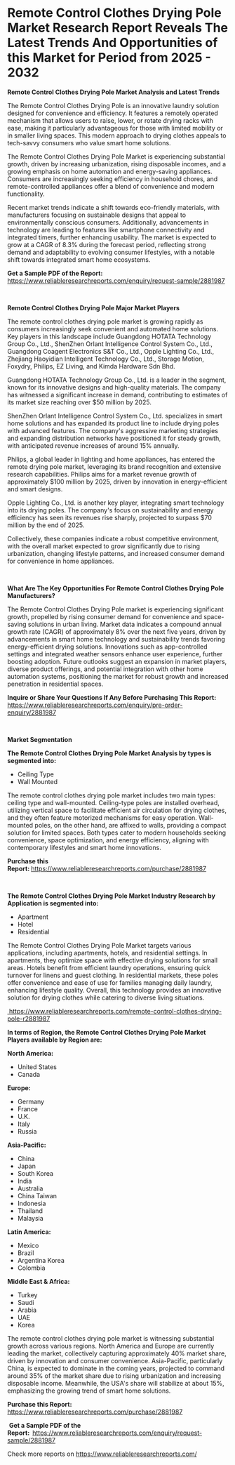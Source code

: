<p><h1>Remote Control Clothes Drying Pole Market Research Report Reveals The Latest Trends And Opportunities of this Market for Period from 2025 - 2032</h1></p><p><strong>Remote Control Clothes Drying Pole Market Analysis and Latest Trends</strong></p>
<p><p>The Remote Control Clothes Drying Pole is an innovative laundry solution designed for convenience and efficiency. It features a remotely operated mechanism that allows users to raise, lower, or rotate drying racks with ease, making it particularly advantageous for those with limited mobility or in smaller living spaces. This modern approach to drying clothes appeals to tech-savvy consumers who value smart home solutions.</p><p>The Remote Control Clothes Drying Pole Market is experiencing substantial growth, driven by increasing urbanization, rising disposable incomes, and a growing emphasis on home automation and energy-saving appliances. Consumers are increasingly seeking efficiency in household chores, and remote-controlled appliances offer a blend of convenience and modern functionality. </p><p>Recent market trends indicate a shift towards eco-friendly materials, with manufacturers focusing on sustainable designs that appeal to environmentally conscious consumers. Additionally, advancements in technology are leading to features like smartphone connectivity and integrated timers, further enhancing usability. The market is expected to grow at a CAGR of 8.3% during the forecast period, reflecting strong demand and adaptability to evolving consumer lifestyles, with a notable shift towards integrated smart home ecosystems.</p></p>
<p><strong>Get a Sample PDF of the Report:&nbsp;</strong> <a href="https://www.reliableresearchreports.com/enquiry/request-sample/2881987?utm_campaign=3105&utm_medium=2&utm_source=Github&utm_content=ia&utm_term=12032025&utm_id=remote-control-clothes-drying-pole">https://www.reliableresearchreports.com/enquiry/request-sample/2881987</a></p>
<p>&nbsp;</p>
<p><strong>Remote Control Clothes Drying Pole Major Market Players</strong></p>
<p><p>The remote control clothes drying pole market is growing rapidly as consumers increasingly seek convenient and automated home solutions. Key players in this landscape include Guangdong HOTATA Technology Group Co., Ltd., ShenZhen Orlant Intelligence Control System Co., Ltd., Guangdong Coagent Electronics S&T Co., Ltd., Opple Lighting Co., Ltd., Zhejiang Haoyidian Intelligent Technology Co., Ltd., Storage Motion, Foxydry, Philips, EZ Living, and Kimda Hardware Sdn Bhd.</p><p>Guangdong HOTATA Technology Group Co., Ltd. is a leader in the segment, known for its innovative designs and high-quality materials. The company has witnessed a significant increase in demand, contributing to estimates of its market size reaching over $50 million by 2025.</p><p>ShenZhen Orlant Intelligence Control System Co., Ltd. specializes in smart home solutions and has expanded its product line to include drying poles with advanced features. The company's aggressive marketing strategies and expanding distribution networks have positioned it for steady growth, with anticipated revenue increases of around 15% annually.</p><p>Philips, a global leader in lighting and home appliances, has entered the remote drying pole market, leveraging its brand recognition and extensive research capabilities. Philips aims for a market revenue growth of approximately $100 million by 2025, driven by innovation in energy-efficient and smart designs.</p><p>Opple Lighting Co., Ltd. is another key player, integrating smart technology into its drying poles. The company's focus on sustainability and energy efficiency has seen its revenues rise sharply, projected to surpass $70 million by the end of 2025.</p><p>Collectively, these companies indicate a robust competitive environment, with the overall market expected to grow significantly due to rising urbanization, changing lifestyle patterns, and increased consumer demand for convenience in home appliances.</p></p>
<p>&nbsp;</p>
<p><strong>What Are The Key Opportunities For Remote Control Clothes Drying Pole Manufacturers?</strong></p>
<p><p>The Remote Control Clothes Drying Pole market is experiencing significant growth, propelled by rising consumer demand for convenience and space-saving solutions in urban living. Market data indicates a compound annual growth rate (CAGR) of approximately 8% over the next five years, driven by advancements in smart home technology and sustainability trends favoring energy-efficient drying solutions. Innovations such as app-controlled settings and integrated weather sensors enhance user experience, further boosting adoption. Future outlooks suggest an expansion in market players, diverse product offerings, and potential integration with other home automation systems, positioning the market for robust growth and increased penetration in residential spaces.</p></p>
<p><strong>Inquire or Share Your Questions If Any Before Purchasing This Report:</strong> <a href="https://www.reliableresearchreports.com/enquiry/pre-order-enquiry/2881987?utm_campaign=3105&utm_medium=2&utm_source=Github&utm_content=ia&utm_term=12032025&utm_id=remote-control-clothes-drying-pole">https://www.reliableresearchreports.com/enquiry/pre-order-enquiry/2881987</a></p>
<p>&nbsp;</p>
<p><strong>Market Segmentation</strong></p>
<p><strong>The Remote Control Clothes Drying Pole Market Analysis by types is segmented into:</strong></p>
<p><ul><li>Ceiling Type</li><li>Wall Mounted</li></ul></p>
<p><p>The remote control clothes drying pole market includes two main types: ceiling type and wall-mounted. Ceiling-type poles are installed overhead, utilizing vertical space to facilitate efficient air circulation for drying clothes, and they often feature motorized mechanisms for easy operation. Wall-mounted poles, on the other hand, are affixed to walls, providing a compact solution for limited spaces. Both types cater to modern households seeking convenience, space optimization, and energy efficiency, aligning with contemporary lifestyles and smart home innovations.</p></p>
<p><strong>Purchase this Report:&nbsp;</strong><a href="https://www.reliableresearchreports.com/purchase/2881987?utm_campaign=3105&utm_medium=2&utm_source=Github&utm_content=ia&utm_term=12032025&utm_id=remote-control-clothes-drying-pole">https://www.reliableresearchreports.com/purchase/2881987</a></p>
<p>&nbsp;</p>
<p><strong>The Remote Control Clothes Drying Pole Market Industry Research by Application is segmented into:</strong></p>
<p><ul><li>Apartment</li><li>Hotel</li><li>Residential</li></ul></p>
<p><p>The Remote Control Clothes Drying Pole Market targets various applications, including apartments, hotels, and residential settings. In apartments, they optimize space with effective drying solutions for small areas. Hotels benefit from efficient laundry operations, ensuring quick turnover for linens and guest clothing. In residential markets, these poles offer convenience and ease of use for families managing daily laundry, enhancing lifestyle quality. Overall, this technology provides an innovative solution for drying clothes while catering to diverse living situations.</p></p>
<p><a href="https://www.reliableresearchreports.com/remote-control-clothes-drying-pole-r2881987?utm_campaign=3105&utm_medium=2&utm_source=Github&utm_content=ia&utm_term=12032025&utm_id=remote-control-clothes-drying-pole">&nbsp;https://www.reliableresearchreports.com/remote-control-clothes-drying-pole-r2881987</a></p>
<p><strong>In terms of Region, the Remote Control Clothes Drying Pole Market Players available by Region are:</strong></p>
<p>
    <p> <strong> North America: </strong>
        <ul>
            <li>United States</li>
            <li>Canada</li>
        </ul>
        </p> 
    <p> <strong> Europe: </strong>
        <ul>
            <li>Germany</li>
            <li>France</li>
            <li>U.K.</li>
            <li>Italy</li>
            <li>Russia</li>
        </ul>
        </p> 
    <p> <strong> Asia-Pacific: </strong>
        <ul>
            <li>China</li>
            <li>Japan</li>
            <li>South Korea</li>
            <li>India</li>
            <li>Australia</li>
            <li>China Taiwan</li>
            <li>Indonesia</li>
            <li>Thailand</li>
            <li>Malaysia</li>
        </ul>
        </p> 
    <p> <strong> Latin America: </strong>
        <ul>
            <li>Mexico</li>
            <li>Brazil</li>
            <li>Argentina Korea</li>
            <li>Colombia</li>
        </ul>
        </p> 
    <p> <strong> Middle East & Africa: </strong>
        <ul>
            <li>Turkey</li>
            <li>Saudi</li>
            <li>Arabia</li>
            <li>UAE</li>
            <li>Korea</li>
        </ul>
    </p>
    </p>
<p><p>The remote control clothes drying pole market is witnessing substantial growth across various regions. North America and Europe are currently leading the market, collectively capturing approximately 40% market share, driven by innovation and consumer convenience. Asia-Pacific, particularly China, is expected to dominate in the coming years, projected to command around 35% of the market share due to rising urbanization and increasing disposable income. Meanwhile, the USA's share will stabilize at about 15%, emphasizing the growing trend of smart home solutions.</p></p>
<p><strong>Purchase this Report: </strong><a href="https://www.reliableresearchreports.com/purchase/2881987?utm_campaign=3105&utm_medium=2&utm_source=Github&utm_content=ia&utm_term=12032025&utm_id=remote-control-clothes-drying-pole">https://www.reliableresearchreports.com/purchase/2881987</a></p>
<p>&nbsp;<strong>Get a Sample PDF of the Report:&nbsp;&nbsp;</strong><a href="https://www.reliableresearchreports.com/enquiry/request-sample/2881987?utm_campaign=3105&utm_medium=2&utm_source=Github&utm_content=ia&utm_term=12032025&utm_id=remote-control-clothes-drying-pole">https://www.reliableresearchreports.com/enquiry/request-sample/2881987</a></p>
<p><strong></strong></p>
<p>Check more reports on <a href="https://www.reliableresearchreports.com/?utm_campaign=3105&utm_medium=2&utm_source=Github&utm_content=ia&utm_term=12032025&utm_id=remote-control-clothes-drying-pole">https://www.reliableresearchreports.com/</a></p>